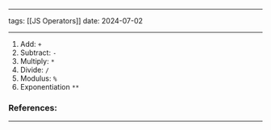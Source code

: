 
--- 
tags:  [[JS Operators]]
date: 2024-07-02

---

1. Add: `+`
2. Subtract: `-`
3. Multiply: `*`
4. Divide: `/`
5. Modulus: `%`
6. Exponentiation `**`

### References:


---



